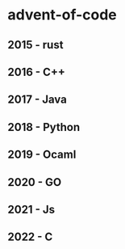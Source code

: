 # advent-of-code
## 2015 - rust
## 2016 - C++
## 2017 - Java
## 2018 - Python
## 2019 - Ocaml
## 2020 - GO
## 2021 - Js
## 2022 - C
